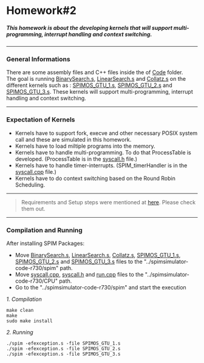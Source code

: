 # Homework#2
##### This homework is about the developing kernels that will support multi-programming, interrupt handling and context switching.
***
### General Informations
There are some assembly files and C++ files inside the of [Code](https://github.com/alihaydarkurban/CSE312-Operating-Systems/tree/main/HW2/Codes) folder.<br/> 
The goal is running [BinarySearch.s](https://github.com/alihaydarkurban/CSE312-Operating-Systems/tree/main/HW2/Codes/BinarySearch.s), [LinearSearch.s](https://github.com/alihaydarkurban/CSE312-Operating-Systems/tree/main/HW2/Codes/LinearSearch.s) and [Collatz.s](https://github.com/alihaydarkurban/CSE312-Operating-Systems/tree/main/HW2/Codes/Collatz.s) on the different kernels such as : [SPIMOS_GTU_1.s](https://github.com/alihaydarkurban/CSE312-Operating-Systems/tree/main/HW2/Codes/SPIMOS_GTU_1.s), [SPIMOS_GTU_2.s](https://github.com/alihaydarkurban/CSE312-Operating-Systems/tree/main/HW2/Codes/SPIMOS_GTU_2.s) and [SPIMOS_GTU_3.s](https://github.com/alihaydarkurban/CSE312-Operating-Systems/tree/main/HW2/Codes/SPIMOS_GTU_3.s). These kernels will support multi-programming, interrupt handling and context switching. 
***
### Expectation of Kernels
* Kernels have to support fork, execve and other necessary POSIX system call and these are simulated in this homework.
* Kernels have to load miltiple programs into the memory.
* Kernels have to handle multi-programming. To do that ProcessTable is developed. (ProcessTable is in the [syscall.h](https://github.com/alihaydarkurban/CSE312-Operating-Systems/tree/main/HW2/Codes/syscall.h) file.)
* Kernels have to handle timer-interrupts. (SPIM_timerHandler is in the [syscall.cpp](https://github.com/alihaydarkurban/CSE312-Operating-Systems/tree/main/HW2/Codes/syscall.cpp) file.)
* Kernels have to do context switching based on the Round Robin Scheduling.
***
> Requirements and Setup steps were mentioned at [here](https://github.com/alihaydarkurban/CSE312-Operating-Systems/blob/main/README.md). Please check them out.
***
### Compilation and Running
After installing SPIM Packages:<br/>
* Move [BinarySearch.s](https://github.com/alihaydarkurban/CSE312-Operating-Systems/tree/main/HW2/Codes/BinarySearch.s), [LinearSearch.s](https://github.com/alihaydarkurban/CSE312-Operating-Systems/tree/main/HW2/Codes/LinearSearch.s), [Collatz.s](https://github.com/alihaydarkurban/CSE312-Operating-Systems/tree/main/HW2/Codes/Collatz.s), [SPIMOS_GTU_1.s](https://github.com/alihaydarkurban/CSE312-Operating-Systems/tree/main/HW2/Codes/SPIMOS_GTU_1.s), [SPIMOS_GTU_2.s](https://github.com/alihaydarkurban/CSE312-Operating-Systems/tree/main/HW2/Codes/SPIMOS_GTU_2.s) and [SPIMOS_GTU_3.s](https://github.com/alihaydarkurban/CSE312-Operating-Systems/tree/main/HW2/Codes/SPIMOS_GTU_3.s) files to the "../spimsimulator-code-r730/spim" path.
* Move [syscall.cpp](https://github.com/alihaydarkurban/CSE312-Operating-Systems/tree/main/HW2/Codes/syscall.cpp), [syscall.h](https://github.com/alihaydarkurban/CSE312-Operating-Systems/tree/main/HW2/Codes/syscall.h) and [run.cpp](https://github.com/alihaydarkurban/CSE312-Operating-Systems/tree/main/HW2/Codes/run.cpp) files to the "../spimsimulator-code-r730/CPU" path.
* Go to the "../spimsimulator-code-r730/spim" and start the execution <br/>

_1. Compilation_
```
make clean
make
sudo make install
```
_2. Running_<br />
```
./spim -efexception.s -file SPIMOS_GTU_1.s
./spim -efexception.s -file SPIMOS_GTU_2.s
./spim -efexception.s -file SPIMOS_GTU_3.s
```
